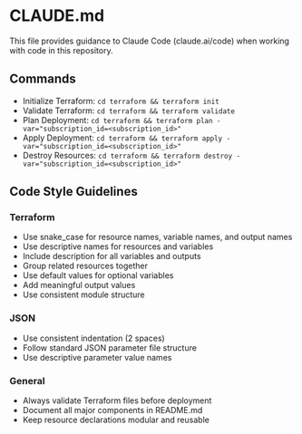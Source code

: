 # CLAUDE.md

This file provides guidance to Claude Code (claude.ai/code) when working with code in this repository.

## Commands

- Initialize Terraform: `cd terraform && terraform init`
- Validate Terraform: `cd terraform && terraform validate`
- Plan Deployment: `cd terraform && terraform plan -var="subscription_id=<subscription_id>"`
- Apply Deployment: `cd terraform && terraform apply -var="subscription_id=<subscription_id>"`
- Destroy Resources: `cd terraform && terraform destroy -var="subscription_id=<subscription_id>"`

## Code Style Guidelines

### Terraform

- Use snake_case for resource names, variable names, and output names
- Use descriptive names for resources and variables
- Include description for all variables and outputs
- Group related resources together
- Use default values for optional variables
- Add meaningful output values
- Use consistent module structure

### JSON

- Use consistent indentation (2 spaces)
- Follow standard JSON parameter file structure
- Use descriptive parameter value names

### General

- Always validate Terraform files before deployment
- Document all major components in README.md
- Keep resource declarations modular and reusable
